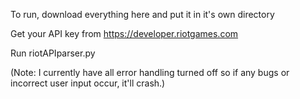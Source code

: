 To run, download everything here and put it in it's own directory

Get your API key from https://developer.riotgames.com

Run riotAPIparser.py

(Note: I currently have all error handling turned off so if any bugs or incorrect user input occur, it'll crash.)
